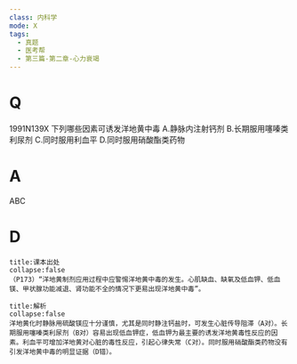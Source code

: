 ```yaml
---
class: 内科学
mode: X
tags:
  - 真题
  - 医考帮
  - 第三篇-第二章-心力衰竭
---
```


# Q
1991N139X 下列哪些因素可诱发洋地黄中毒
A.静脉内注射钙剂
B.长期服用噻嗪类利尿剂
C.同时服用利血平
D.同时服用硝酸酯类药物

# A
ABC
# D
```ad-note
title:课本出处
collapse:false
（P173）“洋地黄制剂应用过程中应警惕洋地黄中毒的发生。心肌缺血、缺氧及低血钾、低血镁、甲状腺功能减退、肾功能不全的情况下更易出现洋地黄中毒”。
```

```ad-summary
title:解析
collapse:false
洋地黄化时静脉用硫酸镁应十分谨慎，尤其是同时静注钙盐时，可发生心脏传导阻滞（A对）。长期服用噻嗪类利尿剂（B对）容易出现低血钾症，低血钾为最主要的诱发洋地黄毒性反应的因素。利血平可增加洋地黄对心脏的毒性反应，引起心律失常（C对）。同时服用硝酸酯类药物没有引发洋地黄中毒的明显证据（D错）。
```

